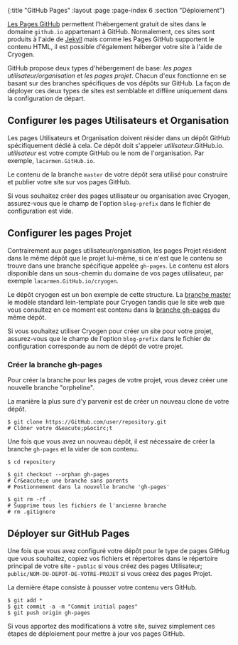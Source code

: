 {:title "GitHub Pages"
 :layout :page
 :page-index 6
 :section "D&eacute;ploiement"}

[Les Pages GitHub](https://pages.GitHub.com/) permettent l&apos;h&eacute;bergement gratuit de sites dans le domaine `github.io` appartenant &agrave; GitHub. Normalement, ces sites sont produits &agrave; l&apos;aide de [Jekyll](http://jekyllrb.com) mais comme les Pages GitHub supportent le contenu HTML, il est possible d&apos;&eacute;galement h&eacute;berger votre site &agrave; l&apos;aide de Cryogen.

GitHub propose deux types d&apos;h&eacute;bergement de base: *les pages utilisateur/organisation* et *les pages projet*. Chacun d&apos;eux fonctionne en se basant sur des branches sp&eacute;cifiques de vos d&eacute;p&ocirc;ts sur GitHub. La fa&ccedil;on de d&eacute;ployer ces deux types de sites est semblable et diff&egrave;re uniquement dans la configuration de d&eacute;part.

## Configurer les pages Utilisateurs et Organisation

Les pages Utilisateurs et Organisation doivent r&eacute;sider dans un d&eacute;p&ocirc;t GitHub sp&eacute;cifiquement d&eacute;di&eacute; &agrave; cela. Ce d&eacute;p&ocirc;t doit s&apos;appeler *utilisateur*.GitHub.io. *utilisateur* est votre compte GitHub ou le nom  de l&apos;organisation. Par exemple, `lacarmen.GitHub.io`.

Le contenu de la branche `master` de votre d&eacute;p&ocirc;t sera utilis&eacute; pour construire et publier votre site sur vos pages GitHub.

Si vous souhaitez cr&eacute;er des pages utilisateur ou organisation avec Cryogen, assurez-vous que le champ de l&apos;option `blog-prefix` dans le fichier de configuration est vide.

## Configurer les pages Projet

Contrairement aux pages utilisateur/organisation, les pages Projet r&eacute;sident dans le m&ecirc;me d&eacute;p&ocirc;t que le projet lui-m&ecirc;me, si ce n&apos;est que le contenu se trouve dans une branche sp&eacute;cifique appel&eacute;e `gh-pages`. Le contenu est alors disponible dans un sous-chemin du domaine de vos pages utilisateur, par exemple `lacarmen.GitHub.io/cryogen`.

Le d&eacute;p&ocirc;t cryogen est un bon exemple de cette structure. La [branche master](https://GitHub.com/lacarmen/cryogen/tree/master) le mod&egrave;le standard lein-template pour Cryogen tandis que le site web que vous consultez en ce moment est contenu dans la [branche gh-pages](https://GitHub.com/lacarmen/cryogen/tree/gh-pages) du m&ecirc;me d&eacute;p&ocirc;t.

Si vous souhaitez utiliser Cryogen pour cr&eacute;er un site pour votre projet, assurez-vous que le champ de l&apos;option `blog-prefix` dans le fichier de configuration corresponde au nom de d&eacute;p&ocirc;t de votre projet.

### Créer la branche gh-pages

Pour cr&eacute;er la branche pour les pages de votre projet, vous devez cr&eacute;er une nouvelle branche &quot;orpheline&quot;.

La mani&egrave;re la plus sure d&apos;y parvenir est de cr&eacute;er un nouveau clone de votre d&eacute;p&ocirc;t.

```
$ git clone https://GitHub.com/user/repository.git
# Clôner votre d&eacute;p&ocirc;t
```

Une fois que vous avez un nouveau d&eacute;p&ocirc;t, il est n&eacute;cessaire de cr&eacute;er la branche `gh-pages` et la vider de son contenu.

```
$ cd repository

$ git checkout --orphan gh-pages
# Cr&eacute;e une branche sans parents
# Postionnement dans la nouvelle branche 'gh-pages'

$ git rm -rf .
# Supprime tous les fichiers de l'ancienne branche
# rm .gitignore
```


## D&eacute;ployer sur GitHub Pages

Une fois que vous avez configur&eacute; votre d&eacute;p&ocirc;t pour le type de pages GitHug que vous souhaitez, copiez vos fichiers et r&eacute;pertoires dans le r&eacute;pertoire principal de votre site - `public` si vous cr&eacute;ez des pages Utilisateur; `public/NOM-DU-DEPOT-DE-VOTRE-PROJET` si vous cr&eacute;ez des pages Projet.

La derni&egrave;re &eacute;tape consiste &agrave; pousser votre contenu vers GitHub.

```
$ git add *
$ git commit -a -m "Commit initial pages"
$ git push origin gh-pages
```

Si vous apportez des modifications &agrave; votre site, suivez simplement ces &eacute;tapes de d&eacute;ploiement pour mettre &agrave; jour vos pages GitHub.
